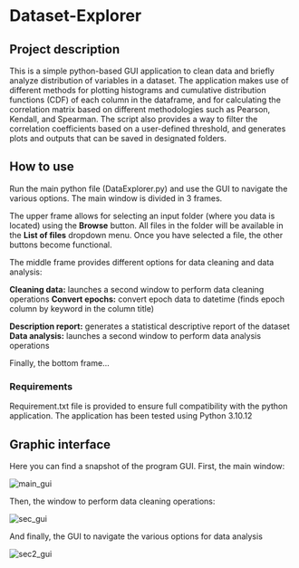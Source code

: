 # Dataset-Explorer

## Project description
This is a simple python-based GUI application to clean data and briefly analyze distribution of variables in a dataset. The application makes use of different methods for plotting histograms and cumulative distribution functions (CDF) of each column in the dataframe, and for calculating the correlation matrix based on different methodologies such as Pearson, Kendall, and Spearman. The script also provides a way to filter the correlation coefficients based on a user-defined threshold, and generates plots and outputs that can be saved in designated folders. 

## How to use
Run the main python file (DataExplorer.py) and use the GUI to navigate the various options. The main window is divided in 3 frames. 

The upper frame allows for selecting an input folder (where you data is located) using the **Browse** button. All files in the folder will be available in the **List of files** dropdown menu. Once you have selected a file, the other buttons become functional.

The middle frame provides different options for data cleaning and data analysis:

**Cleaning data:** launches a second window to perform data cleaning operations
**Convert epochs:** convert epoch data to datetime (finds epoch column by keyword in the column title)

**Description report:** generates a statistical descriptive report of the dataset
**Data analysis:** launches a second window to perform data analysis operations

Finally, the bottom frame...

### Requirements
Requirement.txt file is provided to ensure full compatibility with the python application. The application has been tested using Python 3.10.12 


## Graphic interface

Here you can find a snapshot of the program GUI. First, the main window:

![main_gui](https://github.com/CTCycle/Dataset-Explorer/assets/101833494/e619b8aa-a448-4558-9d00-385d58bbfe2e)

Then, the window to perform data cleaning operations:

![sec_gui](https://github.com/CTCycle/Dataset-Explorer/assets/101833494/cbe8ff9b-d289-4d2e-bfd5-ee590cf60971)

And finally, the GUI to navigate the various options for data analysis

![sec2_gui](https://github.com/CTCycle/Dataset-Explorer/assets/101833494/1277c18b-0371-4e20-9bff-9833d132615e)


